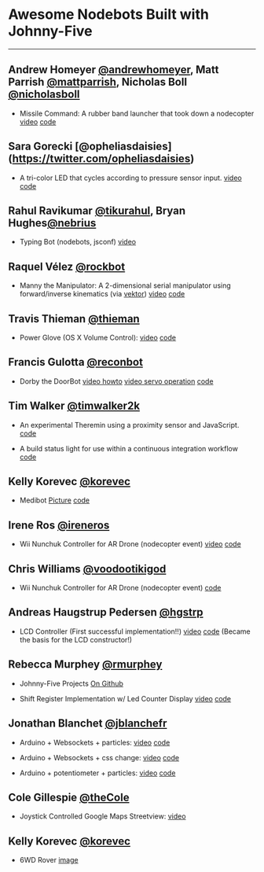 # Awesome Nodebots Built with Johnny-Five
----------------

## Andrew Homeyer [@andrewhomeyer](https://twitter.com/andrewhomeyer), Matt Parrish [@mattparrish](https://twitter.com/mattparrish), Nicholas Boll [@nicholasboll](https://twitter.com/nicholasboll)

- Missile Command: A rubber band launcher that took down a nodecopter
    [video](http://youtu.be/0FAfu-Zowuo)
    [code](https://github.com/homeyer/missile-command/)


## Sara Gorecki [@opheliasdaisies] (https://twitter.com/opheliasdaisies)

- A tri-color LED that cycles according to pressure sensor input.
    [video](http://youtu.be/ePiiaja1CuI)
    [code](https://github.com/opheliasdaisies/tri-color-led)


## Rahul Ravikumar [@tikurahul](https://twitter.com/tikurahul), Bryan Hughes[@nebrius](https://twitter.com/nebrius)

- Typing Bot (nodebots, jsconf)
    [video](http://www.youtube.com/watch?v=kjTO2OkGnD8)


## Raquel Vélez [@rockbot](https://twitter.com/rockbot)

- Manny the Manipulator: A 2-dimensional serial manipulator using forward/inverse kinematics (via [vektor](https://github.com/rockbot/vektor))
    [video](http://www.youtube.com/watch?v=JKumEFyOvuI)
    [code](https://github.com/rockbot/vektor/tree/master/manipulator)


## Travis Thieman [@thieman](https://twitter.com/thieman)

- Power Glove (OS X Volume Control):
    [video](http://www.youtube.com/watch?v=j1BimT0hPSQ)
    [code](https://github.com/tthieman/arduino-projects/blob/master/hackathon_20130217/power_glove.js)


## Francis Gulotta [@reconbot](https://twitter.com/reconbot)

- Dorby the DoorBot
    [video howto](http://www.youtube.com/watch?v=6VnSIbRAlFw)
    [video servo operation](http://www.youtube.com/watch?v=gh7LtDA6EL0)
    [code](https://github.com/reconbot/dorby)


## Tim Walker [@timwalker2k](https://twitter.com/timwalker2k)

- An experimental Theremin using a proximity sensor and JavaScript.
    [code](https://github.com/twalker/sine5)

- A build status light for use within a continuous integration workflow
    [code](https://github.com/twalker/cilite)


## Kelly Korevec [@korevec](http://twitter.com/korevec)

- Medibot
    [Picture](https://twitter.com/korevec/status/267848987711766528/photo/1)
    [code](https://github.com/korevec/medibot)

## Irene Ros [@ireneros](http://twitter.com/ireneros)

- Wii Nunchuk Controller for AR Drone (nodecopter event)
    [video](http://twitter.yfrog.com/n4u1nrxrakmkyopxxpjmxzmzz)
    [code](https://github.com/iros/nodecoptering)


## Chris Williams [@voodootikigod](http://twitter.com/voodootikigod)

- Wii Nunchuk Controller for AR Drone (nodecopter event)
    [code](https://github.com/voodootikigod/wii-drone/)


## Andreas Haugstrup Pedersen [@hgstrp](http://twitter.com/hgstrp)

- LCD Controller (First successful implementation!!)
    [video](http://vimeo.com/46577266)
    [code](https://gist.github.com/3200331)
    (Became the basis for the LCD constructor!)


## Rebecca Murphey [@rmurphey](http://twitter.com/rmurphey)

- Johnny-Five Projects
    [On Github](https://github.com/rmurphey/johnny-five-projects)

- Shift Register Implementation w/ Led Counter Display
    [video](http://vimeo.com/46463390)
    [code](http://gist.github.com/3185390)

## Jonathan Blanchet [@jblanchefr](http://twitter.com/jblanchefr)

- Arduino + Websockets + particles:
    [video](http://www.youtube.com/watch?v=MXEGLGmpCfo)
    [code](https://gist.github.com/3145395)

- Arduino + Websockets + css change:
    [video](http://www.youtube.com/watch?v=aYFOOr1amSg&feature=plcp)
    [code](https://gist.github.com/3145461)

- Arduino + potentiometer + particles:
    [video](http://www.youtube.com/watch?v=d5r5r7pHUZI)
    [code](https://gist.github.com/3147263)


## Cole Gillespie [@theCole](https://twitter.com/theCole)

- Joystick Controlled Google Maps Streetview:
    [video](https://air.mozilla.org/hack-jam-dundee/)


## Kelly Korevec [@korevec](https://twitter.com/korevec)

- 6WD Rover
  [image](http://twitpic.com/a9t3rg)


